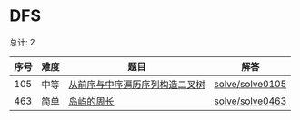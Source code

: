 # DFS

<!--- table -->

总计: 2

| 序号 | 难度 | 题目                                                                                                                          | 解答                                  |
| ---- | ---- | ----------------------------------------------------------------------------------------------------------------------------- | ------------------------------------- |
| 105  | 中等 | [从前序与中序遍历序列构造二叉树](https://leetcode-cn.com/problems/construct-binary-tree-from-preorder-and-inorder-traversal/) | [solve/solve0105](../solve/solve0105) |
| 463  | 简单 | [岛屿的周长](https://leetcode-cn.com/problems/island-perimeter)                                                               | [solve/solve0463](../solve/solve0463) |

